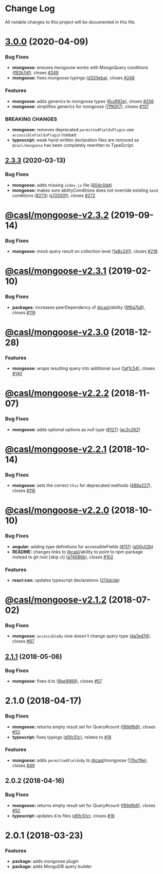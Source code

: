 # Change Log

All notable changes to this project will be documented in this file.

# [3.0.0](https://github.com/stalniy/casl/compare/@casl/mongoose@2.3.3...@casl/mongoose@3.0.0) (2020-04-09)


### Bug Fixes

* **mongoose:** ensures mongoose works with MongoQuery conditions ([f92b7df](https://github.com/stalniy/casl/commit/f92b7df532ecca24ee05d02cf9388b21f8d242fa)), closes [#249](https://github.com/stalniy/casl/issues/249)
* **mongoose:** fixes mongoose typings ([d320eba](https://github.com/stalniy/casl/commit/d320eba70c14c7fc6700aba3e38fee062fdd9c3a)), closes [#248](https://github.com/stalniy/casl/issues/248)


### Features

* **mongoose:** adds generics to mongoose types ([6cdf82e](https://github.com/stalniy/casl/commit/6cdf82ee2f547fdb6c5dcd9cb51cef1c4b4c542d)), closes [#256](https://github.com/stalniy/casl/issues/256)
* **mongoose:** simplifies generics for mongoose ([7ff65f7](https://github.com/stalniy/casl/commit/7ff65f75cf715ca9428dda2fe6e0c91715646979)), closes [#107](https://github.com/stalniy/casl/issues/107)


### BREAKING CHANGES

* **mongoose:** removes deprecated `permittedFieldsPlugin` use `accessibleFieldsPlugin` instead
* **typescript:** weak hand written declaration files are removed as `@casl/mongoose` has been completely rewritten to TypeScript.

## [2.3.3](https://github.com/stalniy/casl/compare/@casl/mongoose@2.3.2...@casl/mongoose@2.3.3) (2020-03-13)


### Bug Fixes

* **mongoose:** adds missing `index.js` file ([804c0dd](https://github.com/stalniy/casl/commit/804c0dd9aeaa5a0a2753cba0677c8150c362d671))
* **mongoose:** makes sure abilityConditions does not override existing `$and` conditions ([#273](https://github.com/stalniy/casl/issues/273)) ([c13300f](https://github.com/stalniy/casl/commit/c13300f37d218d2c0754133557e3795887c6ef3b)), closes [#272](https://github.com/stalniy/casl/issues/272)

# [@casl/mongoose-v2.3.2](https://github.com/stalniy/casl/compare/@casl/mongoose@2.3.1...@casl/mongoose@2.3.2) (2019-09-14)


### Bug Fixes

* **mongoose:** mock query result on collection level ([1e8c241](https://github.com/stalniy/casl/commit/1e8c241)), closes [#218](https://github.com/stalniy/casl/issues/218)

# [@casl/mongoose-v2.3.1](https://github.com/stalniy/casl/compare/@casl/mongoose@2.3.0...@casl/mongoose@2.3.1) (2019-02-10)


### Bug Fixes

* **packages:** increases peerDependency of [@casl](https://github.com/casl)/ability ([9f6a7b8](https://github.com/stalniy/casl/commit/9f6a7b8)), closes [#119](https://github.com/stalniy/casl/issues/119)

# [@casl/mongoose-v2.3.0](https://github.com/stalniy/casl/compare/@casl/mongoose@2.2.2...@casl/mongoose@2.3.0) (2018-12-28)


### Features

* **mongoose:** wraps resulting query into additional `$and` ([1af1c54](https://github.com/stalniy/casl/commit/1af1c54)), closes [#140](https://github.com/stalniy/casl/issues/140)

# [@casl/mongoose-v2.2.2](https://github.com/stalniy/casl/compare/@casl/mongoose@2.2.1...@casl/mongoose@2.2.2) (2018-11-07)


### Bug Fixes

* **mongoose:** adds optional options as null type ([#127](https://github.com/stalniy/casl/issues/127)) ([ac3c262](https://github.com/stalniy/casl/commit/ac3c262))

# [@casl/mongoose-v2.2.1](https://github.com/stalniy/casl/compare/@casl/mongoose@2.2.0...@casl/mongoose@2.2.1) (2018-10-14)


### Bug Fixes

* **mongoose:** sets the correct `this` for deprecated methods ([488a227](https://github.com/stalniy/casl/commit/488a227)), closes [#116](https://github.com/stalniy/casl/issues/116)

# [@casl/mongoose-v2.2.0](https://github.com/stalniy/casl/compare/@casl/mongoose@2.1.2...@casl/mongoose@2.2.0) (2018-10-10)


### Bug Fixes

* **angular:** adding type definitions for accessibleFields ([#117](https://github.com/stalniy/casl/issues/117)) ([a00c02b](https://github.com/stalniy/casl/commit/a00c02b))
* **README:** changes links to [@casl](https://github.com/casl)/ability to point to npm package instead to git root [skip ci] ([a74086b](https://github.com/stalniy/casl/commit/a74086b)), closes [#102](https://github.com/stalniy/casl/issues/102)


### Features

* **react:can:** updates typescript declarations ([213dcde](https://github.com/stalniy/casl/commit/213dcde))

<a name="@casl/mongoose-v2.1.2"></a>
# [@casl/mongoose-v2.1.2](https://github.com/stalniy/casl/compare/@casl/mongoose@2.1.1...@casl/mongoose@2.1.2) (2018-07-02)


### Bug Fixes

* **mongoose:** `accessibleBy` now doesn't change query type ([da7ed74](https://github.com/stalniy/casl/commit/da7ed74)), closes [#87](https://github.com/stalniy/casl/issues/87)

<a name="2.1.1"></a>
## [2.1.1](https://github.com/stalniy/casl/compare/@casl/mongoose@2.1.0...@casl/mongoose@2.1.1) (2018-05-06)


### Bug Fixes

* **mongoose:** fixes d.ts ([9be9989](https://github.com/stalniy/casl/commit/9be9989)), closes [#57](https://github.com/stalniy/casl/issues/57)




<a name="2.1.0"></a>
# 2.1.0 (2018-04-17)


### Bug Fixes

* **mongoose:** returns empty result set for Query#count ([f89dfb9](https://github.com/stalniy/casl/commit/f89dfb9)), closes [#52](https://github.com/stalniy/casl/issues/52)
* **typescript:** fixes typings ([d5fc51c](https://github.com/stalniy/casl/commit/d5fc51c)), relates to [#18](https://github.com/stalniy/casl/issues/18)


### Features

* **mongoose:** adds `permittedFieldsBy` to [@casl](https://github.com/casl)/mongoose ([17bcf9e](https://github.com/stalniy/casl/commit/17bcf9e)), closes [#49](https://github.com/stalniy/casl/issues/49)


<a name="2.0.2"></a>
## 2.0.2 (2018-04-16)


### Bug Fixes

* **mongoose:** returns empty result set for Query#count ([f89dfb9](https://github.com/stalniy/casl/commit/f89dfb9)), closes [#52](https://github.com/stalniy/casl/issues/52)
* **typescript:** updates d.ts files ([d5fc51c](https://github.com/stalniy/casl/commit/d5fc51c)), closes [#18](https://github.com/stalniy/casl/issues/18)


<a name="2.0.1"></a>
# 2.0.1 (2018-03-23)


### Features

* **package:** adds mongoose plugin
* **package:** adds MongoDB query builder
